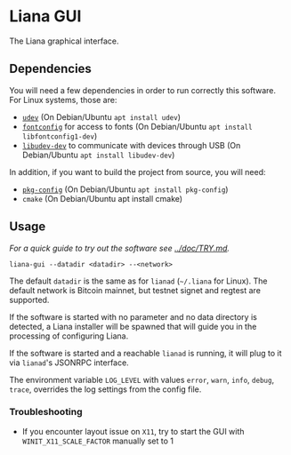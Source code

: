 # Liana GUI

The Liana graphical interface.

## Dependencies

You will need a few dependencies in order to run correctly this software. For Linux systems, those
are:
- [`udev`](https://www.freedesktop.org/software/systemd/man/udev.html) (On Debian/Ubuntu `apt install udev`)
- [`fontconfig`](https://www.freedesktop.org/wiki/Software/fontconfig/) for access to fonts (On Debian/Ubuntu `apt install libfontconfig1-dev`)
- [`libudev-dev`](https://www.freedesktop.org/software/systemd/man/libudev.html) to communicate with devices through USB (On Debian/Ubuntu `apt install libudev-dev`)

In addition, if you want to build the project from source, you will need:
- [`pkg-config`](https://www.freedesktop.org/wiki/Software/pkg-config/) (On Debian/Ubuntu `apt install pkg-config`)
- `cmake` (On Debian/Ubuntu apt install cmake)


## Usage

*For a quick guide to try out the software see [../doc/TRY.md](../doc/TRY.md).*

```
liana-gui --datadir <datadir> --<network>
```

The default `datadir` is the same as for `lianad` (`~/.liana` for Linux). The default network is
Bitcoin mainnet, but testnet signet and regtest are supported.

If the software is started with no parameter and no data directory is detected, a Liana installer
will be spawned that will guide you in the processing of configuring Liana.

If the software is started and a reachable `lianad` is running, it will plug to it via `lianad`'s
JSONRPC interface.

The environment variable `LOG_LEVEL` with values `error`, `warn`, `info`, `debug`, `trace`, overrides the log settings from the config file.

### Troubleshooting

- If you encounter layout issue on `X11`, try to start the GUI with `WINIT_X11_SCALE_FACTOR`
  manually set to 1
